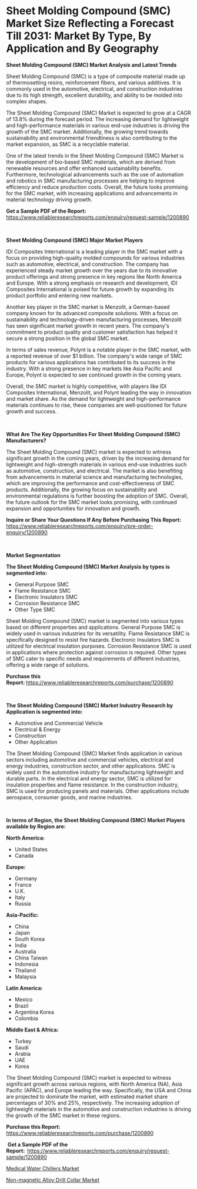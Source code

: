 <p><h1>Sheet Molding Compound (SMC) Market Size Reflecting a Forecast Till 2031: Market By Type, By Application and By Geography</h1></p><p><strong>Sheet Molding Compound (SMC) Market Analysis and Latest Trends</strong></p>
<p><p>Sheet Molding Compound (SMC) is a type of composite material made up of thermosetting resins, reinforcement fibers, and various additives. It is commonly used in the automotive, electrical, and construction industries due to its high strength, excellent durability, and ability to be molded into complex shapes.</p><p>The Sheet Molding Compound (SMC) Market is expected to grow at a CAGR of 13.8% during the forecast period. The increasing demand for lightweight and high-performance materials in various end-use industries is driving the growth of the SMC market. Additionally, the growing trend towards sustainability and environmental friendliness is also contributing to the market expansion, as SMC is a recyclable material.</p><p>One of the latest trends in the Sheet Molding Compound (SMC) Market is the development of bio-based SMC materials, which are derived from renewable resources and offer enhanced sustainability benefits. Furthermore, technological advancements such as the use of automation and robotics in SMC manufacturing processes are helping to improve efficiency and reduce production costs. Overall, the future looks promising for the SMC market, with increasing applications and advancements in material technology driving growth.</p></p>
<p><strong>Get a Sample PDF of the Report:&nbsp;</strong> <a href="https://www.reliableresearchreports.com/enquiry/request-sample/1200890">https://www.reliableresearchreports.com/enquiry/request-sample/1200890</a></p>
<p>&nbsp;</p>
<p><strong>Sheet Molding Compound (SMC) Major Market Players</strong></p>
<p><p>IDI Composites International is a leading player in the SMC market with a focus on providing high-quality molded compounds for various industries such as automotive, electrical, and construction. The company has experienced steady market growth over the years due to its innovative product offerings and strong presence in key regions like North America and Europe. With a strong emphasis on research and development, IDI Composites International is poised for future growth by expanding its product portfolio and entering new markets.</p><p>Another key player in the SMC market is Menzolit, a German-based company known for its advanced composite solutions. With a focus on sustainability and technology-driven manufacturing processes, Menzolit has seen significant market growth in recent years. The company's commitment to product quality and customer satisfaction has helped it secure a strong position in the global SMC market.</p><p>In terms of sales revenue, Polynt is a notable player in the SMC market, with a reported revenue of over $1 billion. The company's wide range of SMC products for various applications has contributed to its success in the industry. With a strong presence in key markets like Asia Pacific and Europe, Polynt is expected to see continued growth in the coming years.</p><p>Overall, the SMC market is highly competitive, with players like IDI Composites International, Menzolit, and Polynt leading the way in innovation and market share. As the demand for lightweight and high-performance materials continues to rise, these companies are well-positioned for future growth and success.</p></p>
<p>&nbsp;</p>
<p><strong>What Are The Key Opportunities For Sheet Molding Compound (SMC) Manufacturers?</strong></p>
<p><p>The Sheet Molding Compound (SMC) market is expected to witness significant growth in the coming years, driven by the increasing demand for lightweight and high-strength materials in various end-use industries such as automotive, construction, and electrical. The market is also benefiting from advancements in material science and manufacturing technologies, which are improving the performance and cost-effectiveness of SMC products. Additionally, the growing focus on sustainability and environmental regulations is further boosting the adoption of SMC. Overall, the future outlook for the SMC market looks promising, with continued expansion and opportunities for innovation and growth.</p></p>
<p><strong>Inquire or Share Your Questions If Any Before Purchasing This Report:</strong> <a href="https://www.reliableresearchreports.com/enquiry/pre-order-enquiry/1200890">https://www.reliableresearchreports.com/enquiry/pre-order-enquiry/1200890</a></p>
<p>&nbsp;</p>
<p><strong>Market Segmentation</strong></p>
<p><strong>The Sheet Molding Compound (SMC) Market Analysis by types is segmented into:</strong></p>
<p><ul><li>General Purpose SMC</li><li>Flame Resistance SMC</li><li>Electronic Insulators SMC</li><li>Corrosion Resistance SMC</li><li>Other Type SMC</li></ul></p>
<p><p>Sheet Molding Compound (SMC) market is segmented into various types based on different properties and applications. General Purpose SMC is widely used in various industries for its versatility. Flame Resistance SMC is specifically designed to resist fire hazards. Electronic Insulators SMC is utilized for electrical insulation purposes. Corrosion Resistance SMC is used in applications where protection against corrosion is required. Other types of SMC cater to specific needs and requirements of different industries, offering a wide range of solutions.</p></p>
<p><strong>Purchase this Report:&nbsp;</strong><a href="https://www.reliableresearchreports.com/purchase/1200890">https://www.reliableresearchreports.com/purchase/1200890</a></p>
<p>&nbsp;</p>
<p><strong>The Sheet Molding Compound (SMC) Market Industry Research by Application is segmented into:</strong></p>
<p><ul><li>Automotive and Commercial Vehicle</li><li>Electrical & Energy</li><li>Construction</li><li>Other Application</li></ul></p>
<p><p>The Sheet Molding Compound (SMC) Market finds application in various sectors including automotive and commercial vehicles, electrical and energy industries, construction sector, and other applications. SMC is widely used in the automotive industry for manufacturing lightweight and durable parts. In the electrical and energy sector, SMC is utilized for insulation properties and flame resistance. In the construction industry, SMC is used for producing panels and materials. Other applications include aerospace, consumer goods, and marine industries.</p></p>
<p>&nbsp;</p>
<p><strong>In terms of Region, the Sheet Molding Compound (SMC) Market Players available by Region are:</strong></p>
<p>
    <p> <strong> North America: </strong>
        <ul>
            <li>United States</li>
            <li>Canada</li>
        </ul>
        </p> 
    <p> <strong> Europe: </strong>
        <ul>
            <li>Germany</li>
            <li>France</li>
            <li>U.K.</li>
            <li>Italy</li>
            <li>Russia</li>
        </ul>
        </p> 
    <p> <strong> Asia-Pacific: </strong>
        <ul>
            <li>China</li>
            <li>Japan</li>
            <li>South Korea</li>
            <li>India</li>
            <li>Australia</li>
            <li>China Taiwan</li>
            <li>Indonesia</li>
            <li>Thailand</li>
            <li>Malaysia</li>
        </ul>
        </p> 
    <p> <strong> Latin America: </strong>
        <ul>
            <li>Mexico</li>
            <li>Brazil</li>
            <li>Argentina Korea</li>
            <li>Colombia</li>
        </ul>
        </p> 
    <p> <strong> Middle East & Africa: </strong>
        <ul>
            <li>Turkey</li>
            <li>Saudi</li>
            <li>Arabia</li>
            <li>UAE</li>
            <li>Korea</li>
        </ul>
    </p>
    </p>
<p><p>The Sheet Molding Compound (SMC) market is expected to witness significant growth across various regions, with North America (NA), Asia Pacific (APAC), and Europe leading the way. Specifically, the USA and China are projected to dominate the market, with estimated market share percentages of 30% and 25%, respectively. The increasing adoption of lightweight materials in the automotive and construction industries is driving the growth of the SMC market in these regions.</p></p>
<p><strong>Purchase this Report: </strong><a href="https://www.reliableresearchreports.com/purchase/1200890">https://www.reliableresearchreports.com/purchase/1200890</a></p>
<p>&nbsp;<strong>Get a Sample PDF of the Report:&nbsp;&nbsp;</strong><a href="https://www.reliableresearchreports.com/enquiry/request-sample/1200890">https://www.reliableresearchreports.com/enquiry/request-sample/1200890</a></p>
<p><strong></strong></p>
<p><p><a href="https://github.com/dimitrishawkinswaynenp91rgz/Market-Research-Report-List-1/blob/main/medical-water-chillers-market.md">Medical Water Chillers Market</a></p><p><a href="https://github.com/danielneavesallisons03mba/Market-Research-Report-List-1/blob/main/non-magnetic-alloy-drill-collar-market.md">Non-magnetic Alloy Drill Collar Market</a></p></p>
